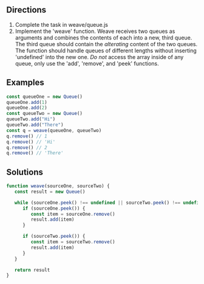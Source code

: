 ## Directions

1. Complete the task in weave/queue.js
2. Implement the 'weave' function. Weave
   receives two queues as arguments and combines the
   contents of each into a new, third queue.
   The third queue should contain the _alterating_ content
   of the two queues. The function should handle
   queues of different lengths without inserting
   'undefined' into the new one.
   _Do not_ access the array inside of any queue, only
   use the 'add', 'remove', and 'peek' functions.

## Examples

```js
const queueOne = new Queue()
queueOne.add(1)
queueOne.add(2)
const queueTwo = new Queue()
queueTwo.add("Hi")
queueTwo.add("There")
const q = weave(queueOne, queueTwo)
q.remove() // 1
q.remove() // 'Hi'
q.remove() // 2
q.remove() // 'There'
```

## Solutions

```js
function weave(sourceOne, sourceTwo) {
   const result = new Queue()

   while (sourceOne.peek() !== undefined || sourceTwo.peek() !== undefined) {
      if (sourceOne.peek()) {
         const item = sourceOne.remove()
         result.add(item)
      }

      if (sourceTwo.peek()) {
         const item = sourceTwo.remove()
         result.add(item)
      }
   }

   return result
}
```
